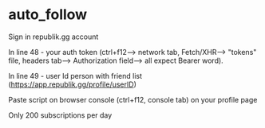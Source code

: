 # auto_follow

Sign in republik.gg account

In line 48 - your auth token (ctrl+f12--> network tab, Fetch/XHR--> "tokens" file, headers tab--> Authorization field--> all expect Bearer word).

In line 49 - user Id person with friend list (https://app.republik.gg/profile/userID)

Paste script on browser console (ctrl+f12, console tab) on your profile page

Only 200 subscriptions per day
